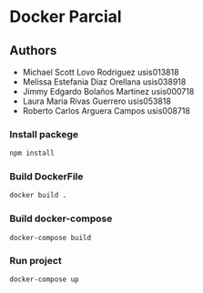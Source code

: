 # Docker Parcial

## Authors
* Michael Scott Lovo Rodriguez usis013818
* Melissa Estefania Diaz Orellana usis038918
* Jimmy Edgardo Bolaños Martinez usis000718
* Laura Maria Rivas Guerrero usis053818
* Roberto Carlos Arguera Campos usis008718

### Install packege
```bash
npm install
```


### Build DockerFile
```bash
docker build .
```

### Build docker-compose
```
docker-compose build
```

### Run project
```
docker-compose up
```

